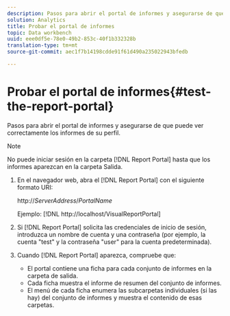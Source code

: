 ```yaml
---
description: Pasos para abrir el portal de informes y asegurarse de que puede ver correctamente los informes de su perfil.
solution: Analytics
title: Probar el portal de informes
topic: Data workbench
uuid: eee0df5e-78e0-49b2-853c-40f1b332328b
translation-type: tm+mt
source-git-commit: aec1f7b14198cdde91f61d490a235022943bfedb

---
```



# Probar el portal de informes{#test-the-report-portal}

Pasos para abrir el portal de informes y asegurarse de que puede ver correctamente los informes de su perfil.

>[!NOTE]
>
>No puede iniciar sesión en la carpeta [!DNL Report Portal] hasta que los informes aparezcan en la carpeta Salida.

1. En el navegador web, abra el [!DNL Report Portal] con el siguiente formato URI:

   http://*ServerAddress*/*PortalName*

   Ejemplo: [!DNL http://localhost/VisualReportPortal]

1. Si [!DNL Report Portal] solicita las credenciales de inicio de sesión, introduzca un nombre de cuenta y una contraseña (por ejemplo, la cuenta &quot;test&quot; y la contraseña &quot;user&quot; para la cuenta predeterminada).
1. Cuando [!DNL Report Portal] aparezca, compruebe que:

   * El portal contiene una ficha para cada conjunto de informes en la carpeta de salida.
   * Cada ficha muestra el informe de resumen del conjunto de informes.
   * El menú de cada ficha enumera las subcarpetas individuales (si las hay) del conjunto de informes y muestra el contenido de esas carpetas.

